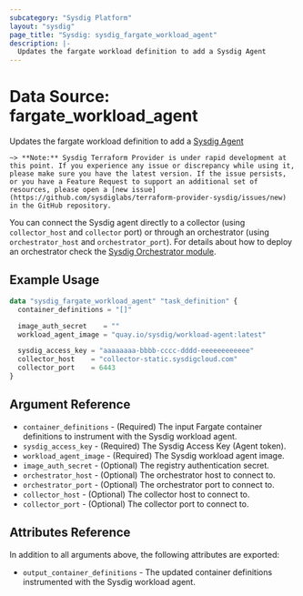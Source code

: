 ```yaml
---
subcategory: "Sysdig Platform"
layout: "sysdig"
page_title: "Sysdig: sysdig_fargate_workload_agent"
description: |-
  Updates the fargate workload definition to add a Sysdig Agent
---
```


# Data Source: fargate_workload_agent

Updates the fargate workload definition to add a [Sysdig Agent](https://docs.sysdig.com/en/docs/installation/serverless-agents/aws-fargate-serverless-agents/)

`~> **Note:** Sysdig Terraform Provider is under rapid development at this point. If you experience any issue or discrepancy while using it, please make sure you have the latest version. If the issue persists, or you have a Feature Request to support an additional set of resources, please open a [new issue](https://github.com/sysdiglabs/terraform-provider-sysdig/issues/new) in the GitHub repository.`

You can connect the Sysdig agent directly to a collector (using `collector_host` and `collector` port) or through an orchestrator (using `orchestrator_host` and `orchestrator_port`). For details about how to deploy an orchestrator check the [Sysdig Orchestrator module](https://registry.terraform.io/modules/sysdiglabs/fargate-orchestrator-agent/aws/latest).

## Example Usage

```terraform
data "sysdig_fargate_workload_agent" "task_definition" {
  container_definitions = "[]"

  image_auth_secret    = ""
  workload_agent_image = "quay.io/sysdig/workload-agent:latest"

  sysdig_access_key = "aaaaaaaa-bbbb-cccc-dddd-eeeeeeeeeeee"
  collector_host    = "collector-static.sysdigcloud.com"
  collector_port    = 6443
}
```

## Argument Reference

* `container_definitions` - (Required) The input Fargate container definitions to instrument with the Sysdig workload agent.
* `sysdig_access_key` - (Required) The Sysdig Access Key (Agent token).
* `workload_agent_image` - (Required) The Sysdig workload agent image.
* `image_auth_secret` - (Optional) The registry authentication secret.
* `orchestrator_host` - (Optional) The orchestrator host to connect to.
* `orchestrator_port` - (Optional) The orchestrator port to connect to.
* `collector_host` - (Optional) The collector host to connect to.
* `collector_port` - (Optional) The collector port to connect to.


## Attributes Reference

In addition to all arguments above, the following attributes are exported:

* `output_container_definitions` - The updated container definitions instrumented with the Sysdig workload agent.
